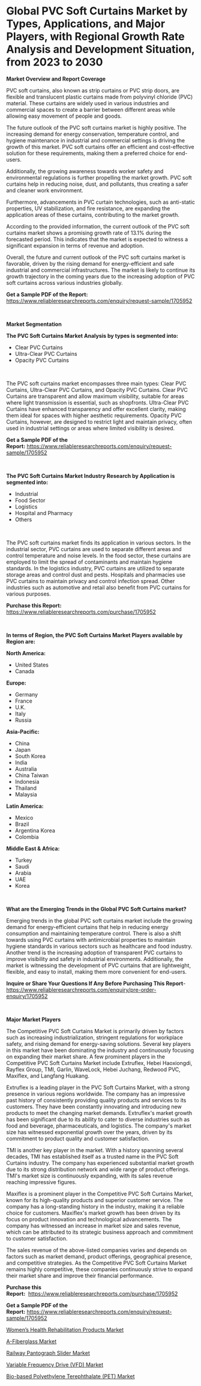 <p><h1>Global PVC Soft Curtains Market by Types, Applications, and Major Players, with Regional Growth Rate Analysis and Development Situation, from 2023 to 2030</h1></p><p><strong>Market Overview and Report Coverage</strong></p>
<p><p>PVC soft curtains, also known as strip curtains or PVC strip doors, are flexible and translucent plastic curtains made from polyvinyl chloride (PVC) material. These curtains are widely used in various industries and commercial spaces to create a barrier between different areas while allowing easy movement of people and goods.</p><p>The future outlook of the PVC soft curtains market is highly positive. The increasing demand for energy conservation, temperature control, and hygiene maintenance in industrial and commercial settings is driving the growth of this market. PVC soft curtains offer an efficient and cost-effective solution for these requirements, making them a preferred choice for end-users.</p><p>Additionally, the growing awareness towards worker safety and environmental regulations is further propelling the market growth. PVC soft curtains help in reducing noise, dust, and pollutants, thus creating a safer and cleaner work environment.</p><p>Furthermore, advancements in PVC curtain technologies, such as anti-static properties, UV stabilization, and fire resistance, are expanding the application areas of these curtains, contributing to the market growth.</p><p>According to the provided information, the current outlook of the PVC soft curtains market shows a promising growth rate of 13.1% during the forecasted period. This indicates that the market is expected to witness a significant expansion in terms of revenue and adoption.</p><p>Overall, the future and current outlook of the PVC soft curtains market is favorable, driven by the rising demand for energy-efficient and safe industrial and commercial infrastructures. The market is likely to continue its growth trajectory in the coming years due to the increasing adoption of PVC soft curtains across various industries globally.</p></p>
<p><strong>Get a Sample PDF of the Report:</strong> <a href="https://www.reliableresearchreports.com/enquiry/request-sample/1705952">https://www.reliableresearchreports.com/enquiry/request-sample/1705952</a></p>
<p>&nbsp;</p>
<p><strong>Market Segmentation</strong></p>
<p><strong>The PVC Soft Curtains Market Analysis by types is segmented into:</strong></p>
<p><ul><li>Clear PVC Curtains</li><li>Ultra-Clear PVC Curtains</li><li>Opacity PVC Curtains</li></ul></p>
<p>&nbsp;</p>
<p><p>The PVC soft curtains market encompasses three main types: Clear PVC Curtains, Ultra-Clear PVC Curtains, and Opacity PVC Curtains. Clear PVC Curtains are transparent and allow maximum visibility, suitable for areas where light transmission is essential, such as shopfronts. Ultra-Clear PVC Curtains have enhanced transparency and offer excellent clarity, making them ideal for spaces with higher aesthetic requirements. Opacity PVC Curtains, however, are designed to restrict light and maintain privacy, often used in industrial settings or areas where limited visibility is desired.</p></p>
<p><strong>Get a Sample PDF of the Report:</strong>&nbsp;<a href="https://www.reliableresearchreports.com/enquiry/request-sample/1705952">https://www.reliableresearchreports.com/enquiry/request-sample/1705952</a></p>
<p>&nbsp;</p>
<p><strong>The PVC Soft Curtains Market Industry Research by Application is segmented into:</strong></p>
<p><ul><li>Industrial</li><li>Food Sector</li><li>Logistics</li><li>Hospital and Pharmacy</li><li>Others</li></ul></p>
<p>&nbsp;</p>
<p><p>The PVC soft curtains market finds its application in various sectors. In the industrial sector, PVC curtains are used to separate different areas and control temperature and noise levels. In the food sector, these curtains are employed to limit the spread of contaminants and maintain hygiene standards. In the logistics industry, PVC curtains are utilized to separate storage areas and control dust and pests. Hospitals and pharmacies use PVC curtains to maintain privacy and control infection spread. Other industries such as automotive and retail also benefit from PVC curtains for various purposes.</p></p>
<p><strong>Purchase this Report:</strong>&nbsp; <a href="https://www.reliableresearchreports.com/purchase/1705952">https://www.reliableresearchreports.com/purchase/1705952</a></p>
<p>&nbsp;</p>
<p><strong>In terms of Region, the PVC Soft Curtains Market Players available by Region are:</strong></p>
<p>
    <p> <strong> North America: </strong>
        <ul>
            <li>United States</li>
            <li>Canada</li>
        </ul>
        </p> 
    <p> <strong> Europe: </strong>
        <ul>
            <li>Germany</li>
            <li>France</li>
            <li>U.K.</li>
            <li>Italy</li>
            <li>Russia</li>
        </ul>
        </p> 
    <p> <strong> Asia-Pacific: </strong>
        <ul>
            <li>China</li>
            <li>Japan</li>
            <li>South Korea</li>
            <li>India</li>
            <li>Australia</li>
            <li>China Taiwan</li>
            <li>Indonesia</li>
            <li>Thailand</li>
            <li>Malaysia</li>
        </ul>
        </p> 
    <p> <strong> Latin America: </strong>
        <ul>
            <li>Mexico</li>
            <li>Brazil</li>
            <li>Argentina Korea</li>
            <li>Colombia</li>
        </ul>
        </p> 
    <p> <strong> Middle East & Africa: </strong>
        <ul>
            <li>Turkey</li>
            <li>Saudi</li>
            <li>Arabia</li>
            <li>UAE</li>
            <li>Korea</li>
        </ul>
    </p>
    </p>
<p>&nbsp;</p>
<p><strong>What are the Emerging Trends in the Global PVC Soft Curtains market?</strong></p>
<p><p>Emerging trends in the global PVC soft curtains market include the growing demand for energy-efficient curtains that help in reducing energy consumption and maintaining temperature control. There is also a shift towards using PVC curtains with antimicrobial properties to maintain hygiene standards in various sectors such as healthcare and food industry. Another trend is the increasing adoption of transparent PVC curtains to improve visibility and safety in industrial environments. Additionally, the market is witnessing the development of PVC curtains that are lightweight, flexible, and easy to install, making them more convenient for end-users.</p></p>
<p><strong>Inquire or Share Your Questions If Any Before Purchasing This Report</strong>- <a href="https://www.reliableresearchreports.com/enquiry/pre-order-enquiry/1705952">https://www.reliableresearchreports.com/enquiry/pre-order-enquiry/1705952</a></p>
<p>&nbsp;</p>
<p><strong>Major Market Players</strong></p>
<p><p>The Competitive PVC Soft Curtains Market is primarily driven by factors such as increasing industrialization, stringent regulations for workplace safety, and rising demand for energy-saving solutions. Several key players in this market have been dominating the industry and continuously focusing on expanding their market share. A few prominent players in the Competitive PVC Soft Curtains Market include Extruflex, Hebei Haoxiongdi, Rayflex Group, TMI, Garlin, WaveLock, Hebei Juchang, Redwood PVC, Maxiflex, and Langfang Huakang.</p><p>Extruflex is a leading player in the PVC Soft Curtains Market, with a strong presence in various regions worldwide. The company has an impressive past history of consistently providing quality products and services to its customers. They have been constantly innovating and introducing new products to meet the changing market demands. Extruflex's market growth has been significant due to its ability to cater to diverse industries such as food and beverage, pharmaceuticals, and logistics. The company's market size has witnessed exponential growth over the years, driven by its commitment to product quality and customer satisfaction.</p><p>TMI is another key player in the market. With a history spanning several decades, TMI has established itself as a trusted name in the PVC Soft Curtains industry. The company has experienced substantial market growth due to its strong distribution network and wide range of product offerings. TMI's market size is continuously expanding, with its sales revenue reaching impressive figures.</p><p>Maxiflex is a prominent player in the Competitive PVC Soft Curtains Market, known for its high-quality products and superior customer service. The company has a long-standing history in the industry, making it a reliable choice for customers. Maxiflex's market growth has been driven by its focus on product innovation and technological advancements. The company has witnessed an increase in market size and sales revenue, which can be attributed to its strategic business approach and commitment to customer satisfaction.</p><p>The sales revenue of the above-listed companies varies and depends on factors such as market demand, product offerings, geographical presence, and competitive strategies. As the Competitive PVC Soft Curtains Market remains highly competitive, these companies continuously strive to expand their market share and improve their financial performance.</p></p>
<p><strong>Purchase this Report:</strong>&nbsp;&nbsp;<a href="https://www.reliableresearchreports.com/purchase/1705952">https://www.reliableresearchreports.com/purchase/1705952</a></p>
<p></p>
<p><strong>Get a Sample PDF of the Report:</strong>&nbsp;<a href="https://www.reliableresearchreports.com/enquiry/request-sample/1705952">https://www.reliableresearchreports.com/enquiry/request-sample/1705952</a></p>
<p><p><a href="https://medium.com/@toneygrimes2023/womens-health-rehabilitation-products-market-competitive-analysis-market-trends-and-forecast-to-18bb45b55256">Women’s Health Rehabilitation Products Market</a></p><p><a href="https://www.linkedin.com/pulse/a-fiberglass-market-share-amp-new-trends-analysis-report-7h5kf/">A-Fiberglass Market</a></p><p><a href="https://www.linkedin.com/pulse/railway-pantograph-slider-market-size-share-amp-trends-hrl0e/">Railway Pantograph Slider Market</a></p><p><a href="https://www.linkedin.com/pulse/variable-frequency-drive-vfd-market-size-growth-forecast-xnize/">Variable Frequency Drive (VFD) Market</a></p><p><a href="https://medium.com/@elyssablick/analyzing-bio-based-polyethylene-terephthalate-pet-market-global-industry-perspective-and-6cfeeefd1766">Bio-based Polyethylene Terephthalate (PET) Market</a></p></p>